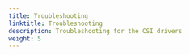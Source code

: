 ```yaml
---
title: Troubleshooting
linktitle: Troubleshooting
description: Troubleshooting for the CSI drivers
weight: 5
---
```

